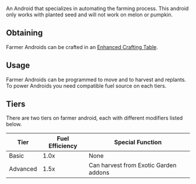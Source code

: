 An Android that specializes in automating the farming process.
This android only works with planted seed and will not work on melon or pumpkin.

## Obtaining
Farmer Androids can be crafted in an [Enhanced Crafting Table](https://github.com/Slimefun/Slimefun4/wiki/Enhanced-Crafting-Table).

## Usage
Farmer Androids can be programmed to move and to harvest and replants.
To power Androids you need compatible fuel source on each tiers.

## Tiers
There are two tiers on farmer android, each with different modifiers listed below.

| Tier | Fuel Efficiency | Special Function |
| ---- | --------------- | ---------------- |
| Basic | 1.0x | None |
| Advanced | 1.5x | Can harvest from Exotic Garden addons |
